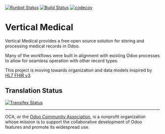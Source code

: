 [![Runbot Status](https://runbot.odoo-community.org/runbot/badge/flat/159/11.0.svg)](https://runbot.odoo-community.org/runbot/repo/github-com-oca-vertical-medical-159)
[![Build Status](https://travis-ci.org/OCA/vertical-medical.svg?branch=11.0)](https://travis-ci.org/OCA/vertical-medical)
[![codecov](https://codecov.io/gh/OCA/vertical-medical/branch/11.0/graph/badge.svg)](https://codecov.io/gh/OCA/vertical-medical)

# Vertical Medical

Vertical Medical provides a free open source solution for storing and processing medical
records in Odoo.

Many of the workflows were built in alignment with existing Odoo processes to allow for
seamless operation with other record types.

This project is moving towards organization and data models inspired by [HL7 FHIR v3](
https://www.hl7.org/fhir/overview.html).



Translation Status
------------------
[![Transifex Status](https://www.transifex.com/projects/p/OCA-vertical-medical-11.0/chart/image_png)](https://www.transifex.com/projects/p/OCA-vertical-medical-11.0)

----

OCA, or the [Odoo Community Association](http://odoo-community.org/), is a nonprofit organization whose
mission is to support the collaborative development of Odoo features and
promote its widespread use.
